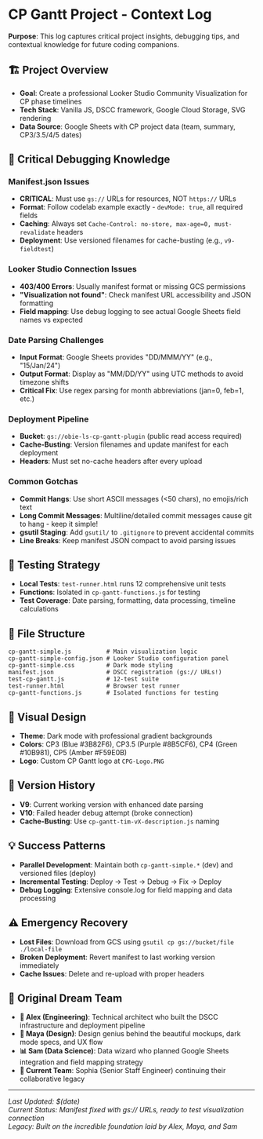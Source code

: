# CP Gantt Project - Context Log

**Purpose**: This log captures critical project insights, debugging tips, and contextual knowledge for future coding companions.

## 🏗️ **Project Overview**
- **Goal**: Create a professional Looker Studio Community Visualization for CP phase timelines
- **Tech Stack**: Vanilla JS, DSCC framework, Google Cloud Storage, SVG rendering
- **Data Source**: Google Sheets with CP project data (team, summary, CP3/3.5/4/5 dates)

## 🚨 **Critical Debugging Knowledge**

### **Manifest.json Issues**
- **CRITICAL**: Must use `gs://` URLs for resources, NOT `https://` URLs
- **Format**: Follow codelab example exactly - `devMode: true`, all required fields
- **Caching**: Always set `Cache-Control: no-store, max-age=0, must-revalidate` headers
- **Deployment**: Use versioned filenames for cache-busting (e.g., `v9-fieldtest`)

### **Looker Studio Connection Issues**
- **403/400 Errors**: Usually manifest format or missing GCS permissions
- **"Visualization not found"**: Check manifest URL accessibility and JSON formatting
- **Field mapping**: Use debug logging to see actual Google Sheets field names vs expected

### **Date Parsing Challenges**
- **Input Format**: Google Sheets provides "DD/MMM/YY" (e.g., "15/Jan/24")
- **Output Format**: Display as "MM/DD/YY" using UTC methods to avoid timezone shifts
- **Critical Fix**: Use regex parsing for month abbreviations (jan=0, feb=1, etc.)

### **Deployment Pipeline**
- **Bucket**: `gs://obie-ls-cp-gantt-plugin` (public read access required)
- **Cache-Busting**: Version filenames and update manifest for each deployment
- **Headers**: Must set no-cache headers after every upload

### **Common Gotchas**
- **Commit Hangs**: Use short ASCII messages (<50 chars), no emojis/rich text
- **Long Commit Messages**: Multiline/detailed commit messages cause git to hang - keep it simple!
- **gsutil Staging**: Add `gsutil/` to `.gitignore` to prevent accidental commits
- **Line Breaks**: Keep manifest JSON compact to avoid parsing issues

## 🧪 **Testing Strategy**
- **Local Tests**: `test-runner.html` runs 12 comprehensive unit tests
- **Functions**: Isolated in `cp-gantt-functions.js` for testing
- **Test Coverage**: Date parsing, formatting, data processing, timeline calculations

## 📁 **File Structure**
```
cp-gantt-simple.js          # Main visualization logic
cp-gantt-simple-config.json # Looker Studio configuration panel
cp-gantt-simple.css         # Dark mode styling
manifest.json               # DSCC registration (gs:// URLs!)
test-cp-gantt.js            # 12-test suite
test-runner.html            # Browser test runner
cp-gantt-functions.js       # Isolated functions for testing
```

## 🎨 **Visual Design**
- **Theme**: Dark mode with professional gradient backgrounds
- **Colors**: CP3 (Blue #3B82F6), CP3.5 (Purple #8B5CF6), CP4 (Green #10B981), CP5 (Amber #F59E0B)
- **Logo**: Custom CP Gantt logo at `CPG-Logo.PNG`

## 🔄 **Version History**
- **V9**: Current working version with enhanced date parsing
- **V10**: Failed header debug attempt (broke connection)
- **Cache-Busting**: Use `cp-gantt-tim-vX-description.js` naming

## 💡 **Success Patterns**
- **Parallel Development**: Maintain both `cp-gantt-simple.*` (dev) and versioned files (deploy)
- **Incremental Testing**: Deploy → Test → Debug → Fix → Deploy
- **Debug Logging**: Extensive console.log for field mapping and data processing

## ⚠️ **Emergency Recovery**
- **Lost Files**: Download from GCS using `gsutil cp gs://bucket/file ./local-file`
- **Broken Deployment**: Revert manifest to last working version immediately
- **Cache Issues**: Delete and re-upload with proper headers

## 👥 **Original Dream Team** 
- **🔧 Alex (Engineering)**: Technical architect who built the DSCC infrastructure and deployment pipeline
- **🎨 Maya (Design)**: Design genius behind the beautiful mockups, dark mode specs, and UX flow
- **📊 Sam (Data Science)**: Data wizard who planned Google Sheets integration and field mapping strategy
- **🤝 Current Team**: Sophia (Senior Staff Engineer) continuing their collaborative legacy

---
*Last Updated: $(date)*  
*Current Status: Manifest fixed with gs:// URLs, ready to test visualization connection*  
*Legacy: Built on the incredible foundation laid by Alex, Maya, and Sam*
